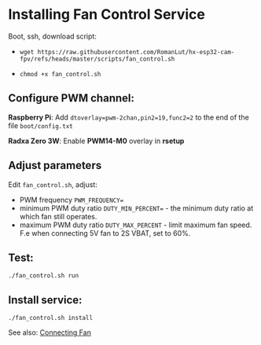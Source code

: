 # Installing Fan Control Service 

Boot, ssh, download script:

* ```wget https://raw.githubusercontent.com/RomanLut/hx-esp32-cam-fpv/refs/heads/master/scripts/fan_control.sh```

* ```chmod +x fan_control.sh```

## Configure PWM channel:

  **Raspberry Pi**: Add ```dtoverlay=pwm-2chan,pin2=19,func2=2``` to  the end of the file ```boot/config.txt```   
  
  **Radxa Zero 3W**: Enable **PWM14-M0** overlay in **rsetup**

## Adjust parameters
Edit ```fan_control.sh```, adjust:
 - PWM frequency ```PWM_FREQUENCY=```
 - minimum PWM duty ratio ```DUTY_MIN_PERCENT=``` - the minimum duty ratio at which fan still operates.
 - maximum PWM duty ratio ```DUTY_MAX_PERCENT``` - limit maximum fan speed. F.e when connecting 5V fan to 2S VBAT, set to 60%.

## Test:
  ```./fan_control.sh run```

## Install service:

```./fan_control.sh install```

See also: [Connecting Fan](/doc/connecting_fan.md) 

